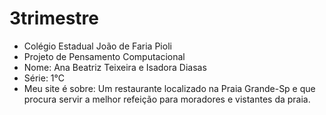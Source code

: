 # 3trimestre
- Colégio Estadual João de Faria Pioli
- Projeto de Pensamento Computacional
- Nome: Ana Beatriz Teixeira e Isadora Diasas
- Série: 1°C
- Meu site é sobre: Um restaurante localizado na Praia Grande-Sp e que procura servir a melhor refeição para moradores e vistantes da praia.
